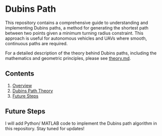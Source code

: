 # Dubins Path

This repository contains a comprehensive guide to understanding and implementing Dubins paths, a method for generating the shortest path between two points given a minimum turning radius constraint. This approach is useful for autonomous vehicles and UAVs where smooth, continuous paths are required.

For a detailed description of the theory behind Dubins paths, including the mathematics and geometric principles, please see [theory.md](docs/theory.md).

## Contents

1. [Overview](#overview)
2. [Dubins Path Theory](docs/theory.md)
3. [Future Steps](#future-steps)

## Future Steps

I will add Python/ MATLAB code to implement the Dubins path algorithm in this repository. Stay tuned for updates!
